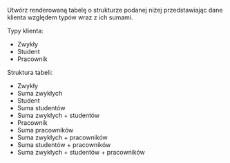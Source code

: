 Utwórz renderowaną tabelę o strukturze podanej niżej przedstawiając dane klienta względem typów wraz z ich sumami.

Typy klienta:

- Zwykły
- Student
- Pracownik

Struktura tabeli:

- Zwykły
- Suma zwykłych
- Student
- Suma studentów
- Suma zwykłych + studentów
- Pracownik
- Suma pracowników
- Suma zwykłych + pracowników
- Suma studentów + pracowników
- Suma zwykłych + studentów + pracowników
